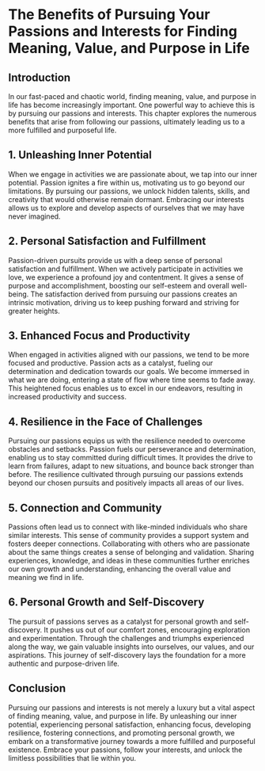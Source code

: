 # The Benefits of Pursuing Your Passions and Interests for Finding Meaning, Value, and Purpose in Life

## Introduction

In our fast-paced and chaotic world, finding meaning, value, and purpose in life has become increasingly important. One powerful way to achieve this is by pursuing our passions and interests. This chapter explores the numerous benefits that arise from following our passions, ultimately leading us to a more fulfilled and purposeful life.

## 1\. Unleashing Inner Potential

When we engage in activities we are passionate about, we tap into our inner potential. Passion ignites a fire within us, motivating us to go beyond our limitations. By pursuing our passions, we unlock hidden talents, skills, and creativity that would otherwise remain dormant. Embracing our interests allows us to explore and develop aspects of ourselves that we may have never imagined.

## 2\. Personal Satisfaction and Fulfillment

Passion-driven pursuits provide us with a deep sense of personal satisfaction and fulfillment. When we actively participate in activities we love, we experience a profound joy and contentment. It gives a sense of purpose and accomplishment, boosting our self-esteem and overall well-being. The satisfaction derived from pursuing our passions creates an intrinsic motivation, driving us to keep pushing forward and striving for greater heights.

## 3\. Enhanced Focus and Productivity

When engaged in activities aligned with our passions, we tend to be more focused and productive. Passion acts as a catalyst, fueling our determination and dedication towards our goals. We become immersed in what we are doing, entering a state of flow where time seems to fade away. This heightened focus enables us to excel in our endeavors, resulting in increased productivity and success.

## 4\. Resilience in the Face of Challenges

Pursuing our passions equips us with the resilience needed to overcome obstacles and setbacks. Passion fuels our perseverance and determination, enabling us to stay committed during difficult times. It provides the drive to learn from failures, adapt to new situations, and bounce back stronger than before. The resilience cultivated through pursuing our passions extends beyond our chosen pursuits and positively impacts all areas of our lives.

## 5\. Connection and Community

Passions often lead us to connect with like-minded individuals who share similar interests. This sense of community provides a support system and fosters deeper connections. Collaborating with others who are passionate about the same things creates a sense of belonging and validation. Sharing experiences, knowledge, and ideas in these communities further enriches our own growth and understanding, enhancing the overall value and meaning we find in life.

## 6\. Personal Growth and Self-Discovery

The pursuit of passions serves as a catalyst for personal growth and self-discovery. It pushes us out of our comfort zones, encouraging exploration and experimentation. Through the challenges and triumphs experienced along the way, we gain valuable insights into ourselves, our values, and our aspirations. This journey of self-discovery lays the foundation for a more authentic and purpose-driven life.

## Conclusion

Pursuing our passions and interests is not merely a luxury but a vital aspect of finding meaning, value, and purpose in life. By unleashing our inner potential, experiencing personal satisfaction, enhancing focus, developing resilience, fostering connections, and promoting personal growth, we embark on a transformative journey towards a more fulfilled and purposeful existence. Embrace your passions, follow your interests, and unlock the limitless possibilities that lie within you.
